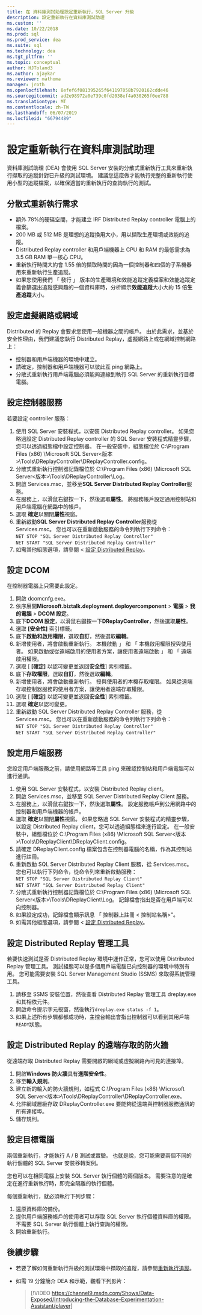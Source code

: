 ```yaml
---
title: 在 資料庫測試助理設定重新執行，SQL Server 升級
description: 設定重新執行在資料庫測試助理
ms.custom: ''
ms.date: 10/22/2018
ms.prod: sql
ms.prod_service: dea
ms.suite: sql
ms.technology: dea
ms.tgt_pltfrm: ''
ms.topic: conceptual
author: HJToland3
ms.author: ajaykar
ms.reviewer: mathoma
manager: jroth
ms.openlocfilehash: 8efef6f081395265f641197058b7920162cdde46
ms.sourcegitcommit: ad2e98972a0e739c0fd2038ef4a030265f0ee788
ms.translationtype: MT
ms.contentlocale: zh-TW
ms.lasthandoff: 06/07/2019
ms.locfileid: "66794489"
---
```

# <a name="configure-replay-in-database-experimentation-assistant"></a>設定重新執行在資料庫測試助理

資料庫測試助理 (DEA) 會使用 SQL Server 安裝的分散式重新執行工具來重新執行擷取的追蹤針對已升級的測試環境。 建議您這麼做才能執行完整的重新執行使用小型的追蹤檔案，以確保適當的重新執行的查詢執行的測試。

## <a name="distributed-replay-requirements"></a>分散式重新執行需求

- 額外 78%的硬碟空間，才能建立 IRF Distributed Replay controller 電腦上的檔案。
- 200 MB 或 512 MB 是理想的追蹤換用大小，用以擷取生產環境或效能的追蹤。   
- Distributed Replay controller 和用戶端機器上 CPU 和 RAM 的最低需求為 3.5 GB RAM 單一核心 CPU。
- 重新執行時間大約會 1.55 倍的擷取時間的因為一個控制器和四個的子系機器用來重新執行生產追蹤。
- 如果您使用我們 「 發行 」 版本的生產環境和效能追蹤定義檔案和效能追蹤定義會篩選出追蹤感興趣的一個資料庫時，分析顯示**效能追蹤**大小大約 15 倍**生產追蹤**大小。

## <a name="set-up-a-virtual-network-or-domain"></a>設定虛擬網路或網域

Distributed 的 Replay 會要求您使用一般機器之間的帳戶。 由於此需求，並基於安全性理由，我們建議您執行 Distributed Replay，虛擬網路上或在網域控制網路上：

- 控制器和用戶端機器的環境中建立。
- 請確定，控制器和用戶端機器可以彼此互 ping 網路上。
- 分散式重新執行用戶端電腦必須能夠連線到執行 SQL Server 的重新執行目標電腦。

## <a name="set-up-the-controller-service"></a>設定控制器服務

若要設定 controller 服務：

1. 使用 SQL Server 安裝程式，以安裝 Distributed Replay controller。 如果您略過設定 Distributed Replay controller 的 SQL Server 安裝程式精靈步驟，您可以透過組態檔中設定控制器。 在一般安裝中，組態檔位於 C:\Program Files (x86) \Microsoft SQL Server\<版本\>\Tools\DReplayController\DReplayController.config。
1. 分散式重新執行控制器記錄檔位於 C:\Program Files (x86) \Microsoft SQL Server\<版本\>\Tools\DReplayController\Log。
1. 開啟 Services.msc，並移至**SQL Server Distributed Replay Controller**服務。
1. 在服務上，以滑鼠右鍵按一下，然後選取**屬性**。 將服務帳戶設定通用控制站和用戶端電腦在網路中的帳戶。
1. 選取  **確定**以關閉**屬性**視窗。
1. 重新啟動**SQL Server Distributed Replay Controller**服務從 Services.msc。 您也可以在重新啟動服務的命令列執行下列命令：<br/>
   `NET STOP "SQL Server Distributed Replay Controller"`<br/>
   `NET START "SQL Server Distributed Replay Controller"`
1. 如需其他組態選項，請參閱 <<c0> [ 設定 Distributed Replay](https://docs.microsoft.com/sql/tools/distributed-replay/configure-distributed-replay)。

## <a name="configure-dcom"></a>設定 DCOM

在控制器電腦上只需要此設定。

1. 開啟 dcomcnfg.exe。
1. 依序展開**Microsoft.biztalk.deployment.deployercomponent** > **電腦** > **我的電腦** > **DCOM 設定**。
1. 底下**DCOM 設定**，以滑鼠右鍵按一下**DReplayController**，然後選取**屬性**。
1. 選取 **[安全性]** 索引標籤。
1. 底下**啟動和啟用權限**，選取**自訂**，然後選取**編輯**。
1. 新增使用者，將會啟動重新執行。 本機啟動 」 和 「 本機啟用權限授與使用者。 如果啟動或從遠端啟用的使用者方案，讓使用者遠端啟動 」 和 「 遠端啟用權限。
1. 選取 [ **[確定]** 以認可變更並返回**安全性**] 索引標籤。
1. 底下**存取權限**，選取**自訂**，然後選取**編輯**。
1. 新增使用者，將會啟動重新執行。 授與使用者的本機存取權限。 如果從遠端存取控制器服務的使用者方案，讓使用者遠端存取權限。
1. 選取 [ **[確定]** 以認可變更並返回**安全性**] 索引標籤。
1. 選取 **確定**以認可變更。
1. 重新啟動 SQL Server Distributed Replay Controller 服務，從 Services.msc。 您也可以在重新啟動服務的命令列執行下列命令：<br/>
   `NET STOP "SQL Server Distributed Replay Controller"`<br/>
   `NET START "SQL Server Distributed Replay Controller"`

## <a name="set-up-the-client-service"></a>設定用戶端服務

您設定用戶端服務之前，請使用網路等工具 ping 來確認控制站和用戶端電腦可以進行通訊。

1. 使用 SQL Server 安裝程式，以安裝 Distributed Replay client。
1. 開啟 Services.msc，並移至 SQL Server Distributed Replay Client 服務。
1. 在服務上，以滑鼠右鍵按一下，然後選取**屬性**。 設定服務帳戶到公用網路中的控制器和用戶端機器的帳戶。
1. 選取  **確定**以關閉**屬性**視窗。 如果您略過 SQL Server 安裝程式的精靈步驟，以設定 Distributed Replay client，您可以透過組態檔來進行設定。 在一般安裝中，組態檔位於 C:\Program Files (x86) \Microsoft SQL Server\<版本\>\Tools\DReplayClient\DReplayClient.config。
1. 請確定 DReplayClient.config 檔案包含在控制器電腦的名稱，作為其控制站進行註冊。
1.  重新啟動 SQL Server Distributed Replay Client 服務，從 Services.msc。 您也可以執行下列命令，從命令列來重新啟動服務：<br/>
    `NET STOP "SQL Server Distributed Replay Client"`<br/>
    `NET START "SQL Server Distributed Replay Client"`
1. 分散式重新執行控制器記錄檔位於 C:\Program Files (x86) \Microsoft SQL Server\<版本\>\Tools\DReplayClient\Log。 記錄檔會指出是否在用戶端可以向控制器。
1. 如果設定成功，記錄檔會顯示訊息 「 控制器上註冊 < 控制站名稱\>"。
1. 如需其他組態選項，請參閱 <<c0> [ 設定 Distributed Replay](https://docs.microsoft.com/sql/tools/distributed-replay/configure-distributed-replay)。

## <a name="set-up-distributed-replay-administration-tools"></a>設定 Distributed Replay 管理工具

若要快速測試是否 Distributed Replay 環境中運作正常，您可以使用 Distributed Replay 管理工具。 測試組態可以是多個用戶端電腦已向控制器的環境中特別有用。 您可能需要安裝 SQL Server Management Studio (SSMS) 來取得系統管理工具。

1. 請移至 SSMS 安裝位置，然後查看 Distributed Replay 管理工具 dreplay.exe 和其相依元件。
1. 開啟命令提示字元視窗，然後執行`dreplay.exe status -f 1`。
1. 如果上述所有步驟都都成功時，主控台輸出會指出控制器可以看到其用戶端`READY`狀態。

## <a name="configure-the-firewall-for-remote-distributed-replay-access"></a>設定 Distributed Replay 的遠端存取的防火牆

從遠端存取 Distributed Replay 需要開啟的網域或虛擬網路內可見的連接埠。

1. 開啟**Windows 防火牆**具有**進階安全性**。
1. 移至**輸入規則**。
1. 建立新的輸入的防火牆規則，如程式 C:\Program Files (x86) \Microsoft SQL Server\<版本\>\Tools\DReplayController\DReplayController.exe。
1. 允許網域層級存取 DReplayController.exe 要能夠從遠端與控制器服務通訊的所有連接埠。
1. 儲存規則。

## <a name="set-up-target-computers"></a>設定目標電腦

兩個重新執行，才能執行 A / B 測試或實驗。 也就是說，您可能需要兩個不同的執行個體的 SQL Server 安裝移轉案例。 

您也可以在相同電腦上安裝 SQL Server 執行個體的兩個版本。 需要注意的是確定在進行重新執行時，即完全隔離的執行個體。

每個重新執行，就必須執行下列步驟：

1. 還原資料庫的備份。
1. 提供用戶端服務帳戶的使用者可以存取 SQL Server 執行個體資料庫的權限。 不需要 SQL Server 執行個體上執行查詢的權限。
1. 開始重新執行。

## <a name="next-steps"></a>後續步驟

- 若要了解如何重新執行升級的測試環境中擷取的追蹤，請參閱[重新執行追蹤](database-experimentation-assistant-replay-trace.md)。

- 如需 19 分鐘簡介 DEA 和示範，觀看下列影片：

  > [!VIDEO https://channel9.msdn.com/Shows/Data-Exposed/Introducing-the-Database-Experimentation-Assistant/player]
